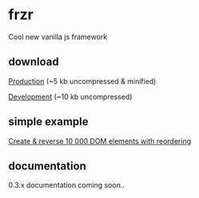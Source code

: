 # frzr
Cool new vanilla js framework

## download

[Production](http://frzrjs.github.io/frzr/dist/frzr.min.js) (~5 kb uncompressed & minified)

[Development](http://frzrjs.github.io/frzr/dist/frzr.js) (~10 kb uncompressed)

## simple example
[Create & reverse 10 000 DOM elements with reordering](http://jsfiddle.net/pc1pn6q3/)

## documentation
0.3.x documentation coming soon..
